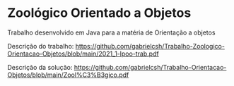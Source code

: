 # Zoológico Orientado a Objetos
Trabalho desenvolvido em Java para a matéria de Orientação a objetos

Descrição do trabalho:
https://github.com/gabrielcsh/Trabalho-Zoologico-Orientacao-Objetos/blob/main/2021_1-lpoo-trab.pdf

Descrição da solução:
https://github.com/gabrielcsh/Trabalho-Orientacao-Objetos/blob/main/Zool%C3%B3gico.pdf
